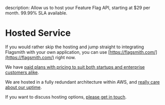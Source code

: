 description: Allow us to host your Feature Flag API, starting at $29 per month. 99.99% SLA available. 

# Hosted Service

If you would rather skip the hosting and jump straight to integrating Flagsmith with your own application, you can use [https://flagsmith.com/](https://flagsmith.com/) right now.

We have [paid plans with pricing to suit both startups and enterprise customers alike](https://flagsmith.com/pricing).

We are hosted in a fully redundant architecture within AWS, and [really care about our uptime](https://flagsmith.statuspage.io/).

If you want to discuss hosting options, [please get in touch](mailto:support@flagsmith.com).
